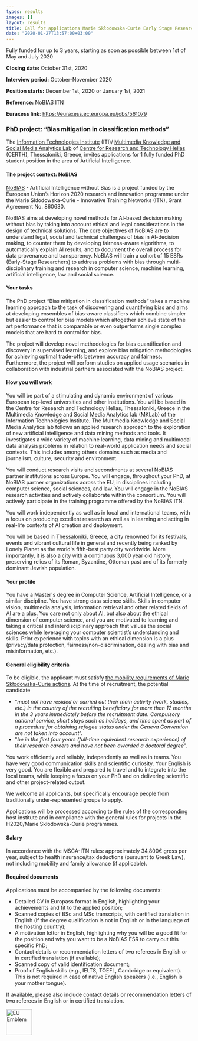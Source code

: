 ```yaml
---
types: results
images: []
layout: results
title: Call for applications Marie Skłodowska-Curie Early Stage Researcher (PhD Position)
date: "2020-01-27T13:57:00+03:00"
---
```


Fully funded for up to 3 years, starting as soon as possible between 1st of May and July 2020

**Closing date:** October 31st, 2020

**Interview period:** October-November 2020

**Position starts:** December 1st, 2020 or January 1st, 2021

**Reference:**  NoBIAS ITN

**Euraxess link**: https://euraxess.ec.europa.eu/jobs/561079

### PhD project:  “Bias mitigation in classification methods”

The [Information Technologies Institute](https://www.iti.gr/iti/index.html) (ITI)/ [Multimedia Knowledge and Social Media Analytics Lab](https://mklab.iti.gr)  of [Centre for Research and Technology Hellas](https://www.certh.gr/root.en.aspx) (CERTH), Thessaloniki, Greece, invites applications for 1 fully funded PhD student position in the area of Artificial Intelligence. 


#### The project context: NoBIAS

[NoBIAS](https://nobias-project.eu/) - Artificial Intelligence without Bias is a project funded by the European Union’s Horizon 2020 research and innovation programme under the Marie Skłodowska-Curie - Innovative Training Networks (ITN), Grant Agreement No. 860630.

NoBIAS aims at developing novel methods for AI-based decision making without bias by taking into account ethical and legal considerations in the design of technical solutions. The core objectives of NoBIAS are to understand legal, social and technical challenges of bias in AI-decision making, to counter them by developing fairness-aware algorithms, to automatically explain AI results, and to document the overall process for data provenance and transparency.
NoBIAS will train a cohort of 15 ESRs (Early-Stage Researchers) to address problems with bias through multi-disciplinary training and research in computer science, machine learning, artificial intelligence, law and social science.


#### Your tasks

The PhD project “Bias mitigation in classification methods” takes a machine learning approach to the task of discovering and quantifying bias and aims at developing ensembles of bias-aware classifiers which combine simpler but easier to control for bias models which altogether achieve state of the art performance that is comparable or even outperforms single complex models that are hard to control for bias.

The project will develop novel methodologies for bias quantification and discovery in supervised learning, and explore bias mitigation methodologies for achieving optimal trade-offs between accuracy and fairness. Furthermore, the project will perform studies on applied usage scenarios in collaboration with industrial partners associated with the NoBIAS project.


#### How you will work 

You will be part of a stimulating and dynamic environment of various European top-level universities and other institutions. You will be based in the Centre for Research and Technology Hellas, Thessaloniki, Greece in the Multimedia Knowledge and Social Media Analytics lab (MKLab) of the Information Technologies Institute. The Multimedia Knowledge and Social Media Analytics lab follows an applied research approach to the exploration of new artificial intelligence and data mining methods and tools. It investigates a wide variety of machine learning, data mining and multimodal data analysis problems in relation to real-world application needs and social contexts. This includes among others domains such as media and journalism, culture, security and environment. 

You will conduct research visits and secondments at several NoBIAS partner institutions across Europe. You will engage, throughout your PhD, at NoBIAS partner organizations across the EU, in disciplines including computer science, social sciences, and law. You will engage in the NoBIAS research activities and actively collaborate within the consortium. You will actively participate in the training programme offered by the NoBIAS ITN.

You will work independently as well as in local and international teams, with a focus on producing excellent research as well as in learning and acting in real-life contexts of AI creation and deployment.

You will be based in [Thessaloniki](https://wikitravel.org/en/Thessaloniki), Greece, a city renowned for its festivals, events and vibrant cultural life in general and recently being ranked by Lonely Planet as the world's fifth-best party city worldwide. More importantly, it is also a city with a continuous 3,000 year old history; preserving relics of its Roman, Byzantine, Ottoman past and of its formerly dominant Jewish population.  


#### Your profile

You have a Master's degree in Computer Science, Artificial Intelligence, or a similar discipline. You have strong data science skills. Skills in computer vision, multimedia analysis, information retrieval and other related fields of AI are a plus. You care not only about AI, but also about the ethical dimension of computer science, and you are motivated to learning and taking a critical and interdisciplinary approach that values the social sciences while leveraging your computer scientist’s understanding and skills. Prior experience with topics with an ethical dimension is a plus (privacy/data protection, fairness/non-discrimination, dealing with bias and misinformation, etc.).

#### General eligibility criteria 

To be eligible, the applicant must satisfy [the mobility requirements of Marie Skłodowska-Curie actions](https://ec.europa.eu/research/participants/data/ref/h2020/other/guides_for_applicants/h2020-guide-appl-msca-itn_en.pdf). At the time of recruitment, the potential candidate 

* "_must not have resided or carried out their main activity (work, studies, etc.) in the country of the recruiting beneficiary for more than 12 months in the 3 years immediately before the recruitment date. Compulsory national service, short stays such as holidays, and time spent as part of a procedure for obtaining refugee status under the Geneva Convention are not taken into account_".  
* "_be in the first four years (full-time equivalent research experience) of their research careers and have not been awarded a doctoral degree_".  

You work efficiently and reliably, independently as well as in teams. You have very good communication skills and scientific curiosity. Your English is very good. You are flexible and prepared to travel and to integrate into the local teams, while keeping a focus on your PhD and on delivering scientific and other project-related output.

We welcome all applicants, but specifically encourage people from traditionally under-represented groups to apply.

Applications will be processed according to the rules of the corresponding host institute and in compliance with the general rules for projects in the H2020/Marie Skłodowska-Curie programmes.

#### Salary

In accordance with the MSCA-ITN rules: approximately 34,800€ gross per year, subject to health insurance/tax deductions (pursuant to Greek Law), not including mobility and family allowance (if applicable).

#### Required documents

Applications must be accompanied by the following documents:

* Detailed CV in Europass format in English, highlighting your achievements and fit to the applied position;  
* Scanned copies of BSc and MSc transcripts, with certified translation in English (if the degree qualification is not in English or in the language of the hosting country);  
* A motivation letter in English, highlighting why you will be a good fit for the position and why you want to be a NoBIAS ESR to carry out this specific PhD;  
* Contact details or recommendation letters of two referees in English or in certified translation (if available);  
* Scanned copy of valid identification document;  
* Proof of English skills (e.g., IELTS, TOEFL, Cambridge or equivalent). This is not required in case of native English speakers (i.e., English is your mother tongue).  

If available, please also include contact details or recommendation letters of two referees in English or in certified translation.

<img width="70" src="https://mklab.iti.gr/projects/nobias/flag_yellow_low.jpg" alt="EU Emblem" />
